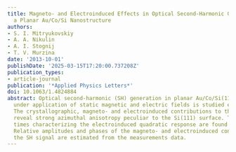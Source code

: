 ```yaml
---
title: Magneto- and Electroinduced Effects in Optical Second-Harmonic Generation from
  a Planar Au/Co/Si Nanostructure
authors:
- S. I. Mitryukovskiy
- A. A. Nikulin
- A. I. Stognij
- T. V. Murzina
date: '2013-10-01'
publishDate: '2025-03-15T17:20:00.737208Z'
publication_types:
- article-journal
publication: '*Applied Physics Letters*'
doi: 10.1063/1.4824884
abstract: Optical second-harmonic (SH) generation in planar Au/Co/Si(111) nanostructures
  under application of static magnetic and electric fields is studied experimentally.
  The crystallographic, magneto- and electroinduced contributions to the SH intensity
  reveal strong azimuthal anisotropy peculiar to the Si(111) surface. The transient
  times characterizing the electroinduced quadratic response are found to exceed 1,s.
  Relative amplitudes and phases of the magneto- and electroinduced constituents of
  the SH signal are estimated from the measurements data.
---
```


